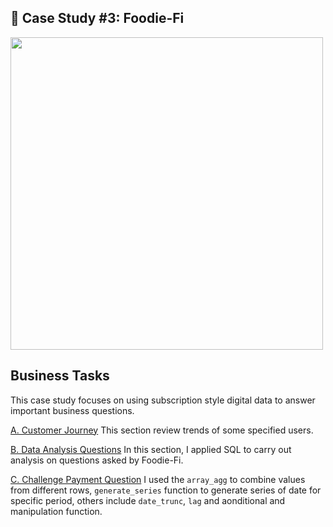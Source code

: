 ## 🍕 Case Study #3: Foodie-Fi
<img src="https://8weeksqlchallenge.com/images/case-study-designs/3.png" width="500" height="500">

## Business Tasks

This case study focuses on using subscription style digital data to answer important business questions.

[A. Customer Journey](https://github.com/toludoyin/8-week-sql-challenge/blob/main/Case-Study-%233-Foodie-Fi/SQL-Syntax/A-Customer-Journey.sql)
This section review trends of some specified users.

[B. Data Analysis Questions](https://github.com/toludoyin/8-week-sql-challenge/blob/main/Case-Study-%233-Foodie-Fi/SQL-Syntax/B-Data-Analysis-Questions.sql)
In this section, I applied SQL to carry out analysis on questions asked by Foodie-Fi.

[C. Challenge Payment Question](https://github.com/toludoyin/8-week-sql-challenge/blob/main/Case-Study-%233-Foodie-Fi/SQL-Syntax/C-Challenge-Payment-Question.sql) I used the ```array_agg``` to combine values from different rows, ```generate_series``` function to generate series of date for specific period, others include ```date_trunc```, ```lag``` and aonditional and manipulation function.
